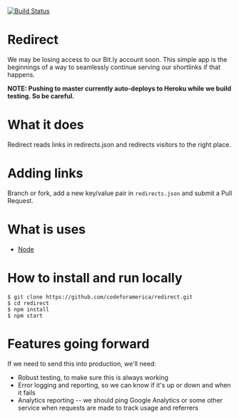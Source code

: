 [![Build Status](https://travis-ci.org/codeforamerica/redirect.svg?branch=master)](https://travis-ci.org/codeforamerica/redirect)

Redirect
=========

We may be losing access to our Bit.ly account soon. This simple app is the beginnings of a way to seamlessly continue serving our shortlinks if that happens.

**NOTE: Pushing to master currently auto-deploys to Heroku while we build testing. So be careful.**

# What it does

Redirect reads links in redirects.json and redirects visitors to the right place. 

# Adding links

Branch or fork, add a new key/value pair in `redirects.json` and submit a Pull Request.

# What is uses

* [Node](https://github.com/codeforamerica/howto/blob/master/Node.js.md)

# How to install and run locally

```
$ git clone https://github.com/codeforamerica/redirect.git
$ cd redirect
$ npm install
$ npm start
```

# Features going forward

If we need to send this into production, we'll need: 

* Robust testing, to make sure this is always working
* Error logging and reporting, so we can know if it's up or down and when it fails
* Analytics reporting -- we should ping Google Analytics or some other service when requests are made to track usage and referrers
